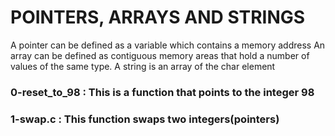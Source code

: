 # POINTERS, ARRAYS AND STRINGS
A pointer can be defined as  a variable which contains a memory address
An array can be defined as contiguous memory areas that hold a number of values of the same type.
A string is an array of the char element 
### 0-reset_to_98 : This is a function that points to the integer 98
### 1-swap.c : This function swaps two integers(pointers)
